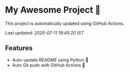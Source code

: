 # My Awesome Project 🚀

This project is automatically updated using GitHub Actions.

_Last updated: 2025-07-11 19:45:20 IST_

## Features
- Auto-update README using Python 🐍
- Auto Git push with GitHub Actions 🤖
